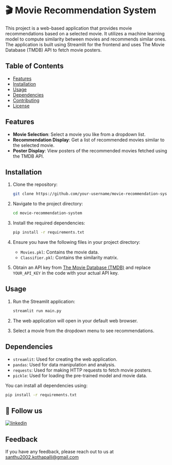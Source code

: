 # 🎬 Movie Recommendation System

This project is a web-based application that provides movie recommendations based on a selected movie. It utilizes a machine learning model to compute similarity between movies and recommends similar ones. The application is built using Streamlit for the frontend and uses The Movie Database (TMDB) API to fetch movie posters.

## Table of Contents

- [Features](#features)
- [Installation](#installation)
- [Usage](#usage)
- [Dependencies](#dependencies)
- [Contributing](#contributing)
- [License](#license)

## Features

- **Movie Selection**: Select a movie you like from a dropdown list.
- **Recommendation Display**: Get a list of recommended movies similar to the selected movie.
- **Poster Display**: View posters of the recommended movies fetched using the TMDB API.

## Installation

1. Clone the repository:

    ```bash
    git clone https://github.com/your-username/movie-recommendation-system.git
    ```

2. Navigate to the project directory:

    ```bash
    cd movie-recommendation-system
    ```

3. Install the required dependencies:

    ```bash
    pip install -r requirements.txt
    ```

4. Ensure you have the following files in your project directory:
    - `Movies.pkl`: Contains the movie data.
    - `Classifier.pkl`: Contains the similarity matrix.

5. Obtain an API key from [The Movie Database (TMDB)](https://www.themoviedb.org/documentation/api) and replace `YOUR_API_KEY` in the code with your actual API key.

## Usage

1. Run the Streamlit application:

    ```bash
    streamlit run main.py
    ```

2. The web application will open in your default web browser.

3. Select a movie from the dropdown menu to see recommendations.

## Dependencies

- `streamlit`: Used for creating the web application.
- `pandas`: Used for data manipulation and analysis.
- `requests`: Used for making HTTP requests to fetch movie posters.
- `pickle`: Used for loading the pre-trained model and movie data.

You can install all dependencies using:

```bash
pip install -r requirements.txt

```
## 🔗 Follow us
[![linkedin](https://img.shields.io/badge/linkedin-0A66C2?style=for-the-badge&logo=linkedin&logoColor=white)](https://www.linkedin.com/in/kothapalli-santhoshi-368951254/)

## Feedback
If you have any feedback, please reach out to us at santhu2002.kothapalli@gmail.com